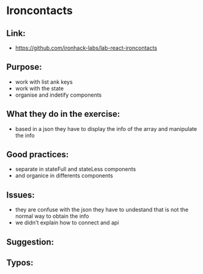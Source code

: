 # Ironcontacts

## Link:
  - https://github.com/ironhack-labs/lab-react-ironcontacts

## Purpose:

- work with list ank keys
- work with the state
- organise and indetify components

## What they do in the exercise:

- based in a json they have to display the info of the array and manipulate the info


## Good practices:

- separate in stateFull and stateLess components
- and organice in differents components

## Issues:

- they are confuse with the json they have to undestand that is not the normal way to obtain the info
- we didn't explain how to connect and api

## Suggestion:

## Typos:
